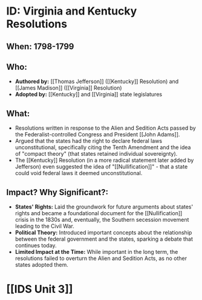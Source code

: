 # ID: Virginia and Kentucky Resolutions 
## When: 1798-1799
## Who: 
- **Authored by:** [[Thomas Jefferson]] ([[Kentucky]] Resolution) and [[James Madison]] ([[Virginia]] Resolution)
- **Adopted by:**  [[Kentucky]] and [[Virginia]] state legislatures 

## What:
- Resolutions written in response to the Alien and Sedition Acts passed by the Federalist-controlled Congress and President [[John Adams]].  
- Argued that the states had the right to declare federal laws unconstitutional, specifically citing the Tenth Amendment and the idea of "compact theory" (that states retained individual sovereignty).
- The [[Kentucky]] Resolution (in a more radical statement later added by Jefferson) even suggested the idea of "[[Nullification]]" -  that a state could void federal laws it deemed unconstitutional. 

## Impact? Why Significant?: 
- **States' Rights:**  Laid the groundwork for future arguments about states' rights and became a foundational document for the [[Nullification]] crisis in the 1830s and, eventually, the Southern secession movement leading to the Civil War. 
- **Political Theory:**  Introduced important concepts about the relationship between the federal government and the states, sparking a debate that continues today. 
- **Limited Impact at the Time:** While important in the long term, the resolutions failed to overturn the Alien and Sedition Acts, as no other states adopted them. 

# [[IDS Unit 3]]